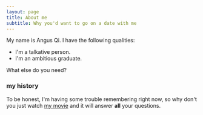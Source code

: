 ```yaml
---
layout: page
title: About me
subtitle: Why you'd want to go on a date with me
---
```


My name is Angus Qi. I have the following qualities:

- I'm a talkative person.
- I'm an ambitious graduate.

What else do you need?

### my history

To be honest, I'm having some trouble remembering right now, so why don't you just watch [my movie](http://en.wikipedia.org/wiki/The_Princess_Bride_%28film%29) and it will answer **all** your questions.

